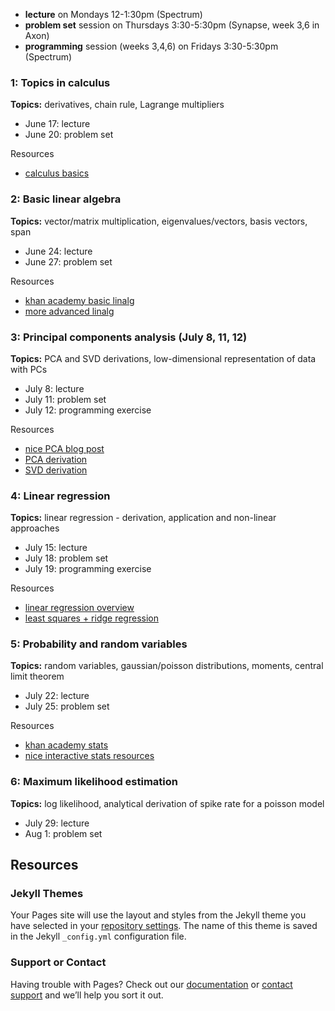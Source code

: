 - **lecture** on Mondays 12-1:30pm (Spectrum)
- **problem set** session on Thursdays 3:30-5:30pm (Synapse, week 3,6 in Axon)
- **programming** session (weeks 3,4,6) on Fridays 3:30-5:30pm (Spectrum)

### 1: Topics in calculus

**Topics:** derivatives, chain rule, Lagrange multipliers

- June 17: lecture
- June 20: problem set

Resources
- [calculus basics](https://www.youtube.com/user/patrickJMT)

### 2: Basic linear algebra

**Topics:** vector/matrix multiplication, eigenvalues/vectors, basis vectors, span

- June 24: lecture
- June 27: problem set

Resources
- [khan academy basic linalg](https://www.khanacademy.org/math/linear-algebra/vectors-and-spaces)
- [more advanced linalg](https://ocw.mit.edu/courses/mathematics/18-06sc-linear-algebra-fall-2011/syllabus/)

### 3: Principal components analysis (July 8, 11, 12)

**Topics:** PCA and SVD derivations, low-dimensional representation of data with PCs

- July 8: lecture
- July 11: problem set
- July 12: programming exercise

Resources
- [nice PCA blog post](http://alexhwilliams.info/itsneuronalblog/2016/03/27/pca/)
- [PCA derivation](https://www.youtube.com/watch?v=L-pQtGm3VS8)
- [SVD derivation](https://www.youtube.com/watch?v=mBcLRGuAFUk)

### 4: Linear regression

**Topics:** linear regression - derivation, application and non-linear approaches

- July 15: lecture
- July 18: problem set
- July 19: programming exercise

Resources
- [linear regression overview](https://www.youtube.com/watch?v=rVviNyIR-fI)
- [least squares + ridge regression](https://ocw.mit.edu/courses/mathematics/18-086-mathematical-methods-for-engineers-ii-spring-2006/video-lectures/lecture-21-optimization-with-constraints/)

### 5: Probability and random variables

**Topics:** random variables, gaussian/poisson distributions, moments, central limit theorem

- July 22: lecture
- July 25: problem set

Resources
- [khan academy stats](https://www.youtube.com/playlist?list=PLC58778F28211FA19)
- [nice interactive stats resources](https://www4.stat.ncsu.edu/~post/teaching.html)

### 6: Maximum likelihood estimation

**Topics:** log likelihood, analytical derivation of spike rate for a poisson model

- July 29: lecture
- Aug 1: problem set

Resources
- 


### Jekyll Themes

Your Pages site will use the layout and styles from the Jekyll theme you have selected in your [repository settings](https://github.com/JaneliaMLCourse/MathClub/settings). The name of this theme is saved in the Jekyll `_config.yml` configuration file.

### Support or Contact

Having trouble with Pages? Check out our [documentation](https://help.github.com/categories/github-pages-basics/) or [contact support](https://github.com/contact) and we’ll help you sort it out.
